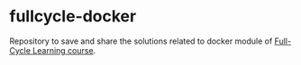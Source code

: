 # fullcycle-docker
Repository to save and share the solutions related to docker module of [Full-Cycle Learning course](https://curso.fullcycle.com.br/curso-fullcycle/).
